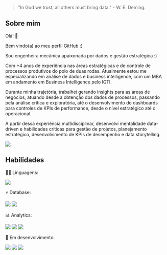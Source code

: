 > "In God we trust, all others must bring data." - W. E. Deming.

## Sobre mim

Olá! 👋

Bem vindo(a) ao meu perfil GitHub :)

Sou engenheira mecânica apaixonada por dados e gestão estratégica :)

Com +4 anos de experiência nas áreas estratégicas e de controle de processos produtivos do polo de duas rodas. Atualmente estou me especializando em análise de dados e business intelligence, com um MBA em andamento em Business Intelligence pelo IGTI.

Durante minha trajetória, trabalhei gerando insights para as áreas de negócios, atuando desde a obtenção dos dados de processos, passando pela análise crítica e exploratória, até o desenvolvimento de dashboards para controles de KPIs de performance, desde o nível estratégico até o operacional.

A partir dessa experiência multidisciplinar, desenvolvi mentalidade data-driven e habilidades críticas para gestão de projetos, planejamento estratégico, desenvolvimento de KPIs de desempenho e data storytelling.

[<img src="https://img.shields.io/badge/linkedin-%230077B5.svg?&style=for-the-badge&logo=linkedin&logoColor=white" />](https://www.linkedin.com/in/harumy-yokota/) 



## Habilidades

👩‍💻 Linguagens:

<img src="https://img.shields.io/badge/R-276DC3?style=for-the-badge&logo=r&logoColor=white" />

⚡ Database:

<img src="https://img.shields.io/badge/MySQL-005C84?style=for-the-badge&logo=mysql&logoColor=white" /> <img src="https://img.shields.io/badge/PostgreSQL-316192?style=for-the-badge&logo=postgresql&logoColor=white" />

📊 Analytics:

<img src="https://img.shields.io/badge/PowerBI-F2C811?style=for-the-badge&logo=Power%20BI&logoColor=white" /> <img src="https://img.shields.io/badge/Microsoft_Excel-217346?style=for-the-badge&logo=microsoft-excel&logoColor=white" /> <img src="https://img.shields.io/badge/Tableau-E97627?style=for-the-badge&logo=Tableau&logoColor=white" />

🌱 Em desenvolvimento: 

<img src="https://img.shields.io/badge/Python-FFD43B?style=for-the-badge&logo=python&logoColor=blue" /> <img src="https://img.shields.io/badge/RStudio-75AADB?style=for-the-badge&logo=RStudio&logoColor=white" /> 	<img src="https://img.shields.io/badge/Figma-F24E1E?style=for-the-badge&logo=figma&logoColor=white" /> 
